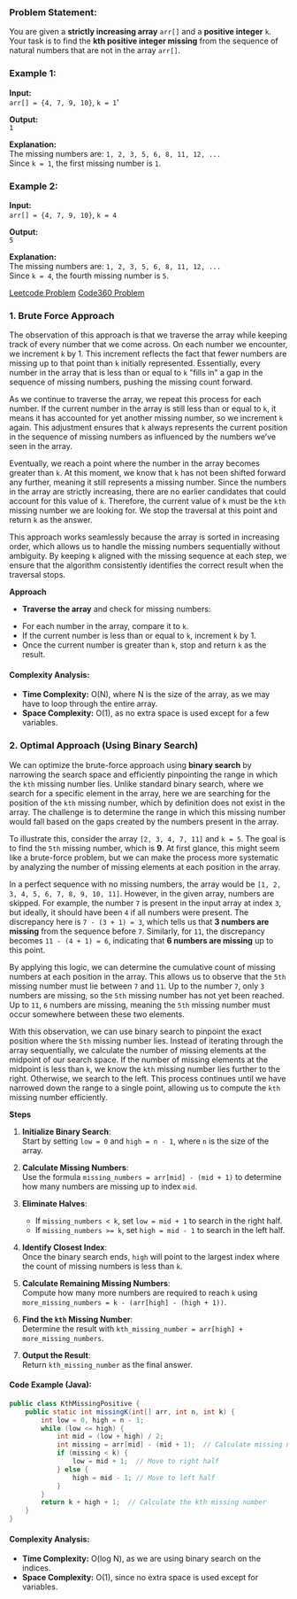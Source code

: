 ###  Problem Statement:

You are given a **strictly increasing array** `arr[]` and a **positive integer** `k`. Your task is to find the **kth positive integer missing** from the sequence of natural numbers that are not in the array `arr[]`.

### Example 1:

**Input:**  
`arr[] = {4, 7, 9, 10}`, `k = 1`'

**Output:**  
`1`

**Explanation:**  
The missing numbers are: `1, 2, 3, 5, 6, 8, 11, 12, ...`  
Since `k = 1`, the first missing number is `1`.

### Example 2:

**Input:**  
`arr[] = {4, 7, 9, 10}`, `k = 4`

**Output:**  
`5`

**Explanation:**  
The missing numbers are: `1, 2, 3, 5, 6, 8, 11, 12, ...`  
Since `k = 4`, the fourth missing number is `5`.

[Leetcode Problem](https://leetcode.com/problems/kth-missing-positive-number/description/)
[Code360 Problem](https://www.naukri.com/code360/problems/kth-missing-element_893215?utm_source=striver&utm_medium=website&utm_campaign=codestudio_a_zcourse)

### 1. **Brute Force Approach**

The observation of this approach is that we traverse the array while keeping track of every number that we come across. On each number we encounter, we increment `k` by 1. This increment reflects the fact that fewer numbers are missing up to that point than `k` initially represented. Essentially, every number in the array that is less than or equal to `k` "fills in" a gap in the sequence of missing numbers, pushing the missing count forward.

As we continue to traverse the array, we repeat this process for each number. If the current number in the array is still less than or equal to `k`, it means it has accounted for yet another missing number, so we increment `k` again. This adjustment ensures that `k` always represents the current position in the sequence of missing numbers as influenced by the numbers we’ve seen in the array.

Eventually, we reach a point where the number in the array becomes greater than `k`. At this moment, we know that `k` has not been shifted forward any further, meaning it still represents a missing number. Since the numbers in the array are strictly increasing, there are no earlier candidates that could account for this value of `k`. Therefore, the current value of `k` must be the `kth` missing number we are looking for. We stop the traversal at this point and return `k` as the answer.

This approach works seamlessly because the array is sorted in increasing order, which allows us to handle the missing numbers sequentially without ambiguity. By keeping `k` aligned with the missing sequence at each step, we ensure that the algorithm consistently identifies the correct result when the traversal stops.

**Approach**

* **Traverse the array** and check for missing numbers:
- For each number in the array, compare it to `k`.
- If the current number is less than or equal to `k`, increment `k` by 1.
- Once the current number is greater than `k`, stop and return `k` as the result.

#### Complexity Analysis:

- **Time Complexity:** O(N), where N is the size of the array, as we may have to loop through the entire array.
- **Space Complexity:** O(1), as no extra space is used except for a few variables.



### 2. **Optimal Approach (Using Binary Search)**

We can optimize the brute-force approach using **binary search** by narrowing the search space and efficiently pinpointing the range in which the `kth` missing number lies. Unlike standard binary search, where we search for a specific element in the array, here we are searching for the position of the `kth` missing number, which by definition does not exist in the array. The challenge is to determine the range in which this missing number would fall based on the gaps created by the numbers present in the array.

To illustrate this, consider the array `[2, 3, 4, 7, 11]` and `k = 5`. The goal is to find the `5th` missing number, which is **9**. At first glance, this might seem like a brute-force problem, but we can make the process more systematic by analyzing the number of missing elements at each position in the array.

In a perfect sequence with no missing numbers, the array would be `[1, 2, 3, 4, 5, 6, 7, 8, 9, 10, 11]`. However, in the given array, numbers are skipped. For example, the number `7` is present in the input array at index `3`, but ideally, it should have been `4` if all numbers were present. The discrepancy here is `7 - (3 + 1) = 3`, which tells us that **3 numbers are missing** from the sequence before `7`. Similarly, for `11`, the discrepancy becomes `11 - (4 + 1) = 6`, indicating that **6 numbers are missing** up to this point.

By applying this logic, we can determine the cumulative count of missing numbers at each position in the array. This allows us to observe that the `5th` missing number must lie between `7` and `11`. Up to the number `7`, only `3` numbers are missing, so the `5th` missing number has not yet been reached. Up to `11`, `6` numbers are missing, meaning the `5th` missing number must occur somewhere between these two elements.

With this observation, we can use binary search to pinpoint the exact position where the `5th` missing number lies. Instead of iterating through the array sequentially, we calculate the number of missing elements at the midpoint of our search space. If the number of missing elements at the midpoint is less than `k`, we know the `kth` missing number lies further to the right. Otherwise, we search to the left. This process continues until we have narrowed down the range to a single point, allowing us to compute the `kth` missing number efficiently.

**Steps**

1. **Initialize Binary Search**:  
    Start by setting `low = 0` and `high = n - 1`, where `n` is the size of the array.

2. **Calculate Missing Numbers**:  
    Use the formula `missing_numbers = arr[mid] - (mid + 1)` to determine how many numbers are missing up to index `mid`.
    
3. **Eliminate Halves**:
    
    - If `missing_numbers < k`, set `low = mid + 1` to search in the right half.
    - If `missing_numbers >= k`, set `high = mid - 1` to search in the left half.
4. **Identify Closest Index**:  
    Once the binary search ends, `high` will point to the largest index where the count of missing numbers is less than `k`.
    
5. **Calculate Remaining Missing Numbers**:  
    Compute how many more numbers are required to reach `k` using `more_missing_numbers = k - (arr[high] - (high + 1))`.
    
6. **Find the `kth` Missing Number**:  
    Determine the result with `kth_missing_number = arr[high] + more_missing_numbers`.
    
7. **Output the Result**:  
    Return `kth_missing_number` as the final answer.

#### Code Example (Java):

```java
public class KthMissingPositive {
    public static int missingK(int[] arr, int n, int k) {
        int low = 0, high = n - 1;
        while (low <= high) {
            int mid = (low + high) / 2;
            int missing = arr[mid] - (mid + 1);  // Calculate missing numbers up to mid
            if (missing < k) {
                low = mid + 1;  // Move to right half
            } else {
                high = mid - 1; // Move to left half
            }
        }
        return k + high + 1;  // Calculate the kth missing number
    }
}
```

#### Complexity Analysis:

- **Time Complexity:** O(log N), as we are using binary search on the indices.
- **Space Complexity:** O(1), since no extra space is used except for variables.